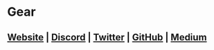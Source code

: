 # Gear

## [Website](https://www.gear-tech.io/) | [Discord](https://discord.gg/AGJRb4E6yJ) | [Twitter](https://twitter.com/gear_techs) | [GitHub](https://github.com/gear-tech) | [Medium](https://medium.com/@gear_techs)
